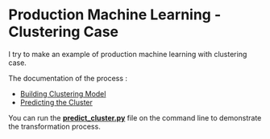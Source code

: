 # Production Machine Learning - Clustering Case
I try to make an example of production machine learning with clustering case.

The documentation of the process :
*  [Building Clustering Model](Building%20Clustering%20Model.ipynb)
*  [Predicting the Cluster](Predicting%20the%20Cluster.ipynb)

You can run the **[predict_cluster.py](predict_cluster.py)** file on the command line to demonstrate the transformation process.
